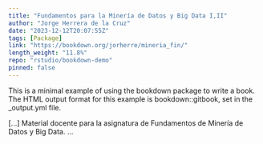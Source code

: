 ```yaml
---
title: "Fundamentos para la Minería de Datos y Big Data I,II"
author: "Jorge Herrera de la Cruz"
date: "2023-12-12T20:07:55Z"
tags: [Package]
link: "https://bookdown.org/jorherre/mineria_fin/"
length_weight: "11.8%"
repo: "rstudio/bookdown-demo"
pinned: false
---
```


<p>This is a minimal example of using the bookdown package to write a book.
The HTML output format for this example is bookdown::gitbook,
set in the _output.yml file.</p> [...] Material docente para la asignatura de Fundamentos de Minería de Datos y Big Data. ...
